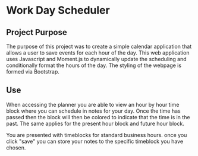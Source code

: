 # Work Day Scheduler

## Project Purpose

The purpose of this project was to create a simple calendar application that allows a user to save events for each hour of the day. This web application uses Javascript and Moment.js to dynamically update the scheduling and conditionally format the hours of the day. The styling of the webpage is formed via Bootstrap.


## Use
When accessing the planner you are able to view an hour by hour time block where you can schedule in notes for your day. Once the time has passed then the block will then be colored to indicate that the time is in the past. The same applies for the present hour block and future hour block.

You are presented with timeblocks for standard business hours.
once you click "save" you can store your notes to the specific timeblock you have chosen.
